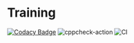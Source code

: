 # Training

[![Codacy Badge](https://api.codacy.com/project/badge/Grade/d68b23201e8f4eb3b814ffd7c7bc4df4)](https://app.codacy.com/manual/99002560/Training?utm_source=github.com&utm_medium=referral&utm_content=99002560/Training&utm_campaign=Badge_Grade_Dashboard)
![cppcheck-action](https://github.com/99002560/Training/workflows/cppcheck-action/badge.svg)
![CI](https://github.com/99002560/Training/workflows/CI/badge.svg)
